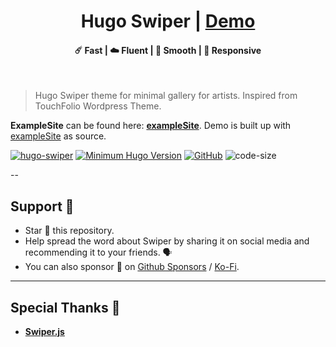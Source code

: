 <h1 align=center>Hugo Swiper | <a href="https://hugo-swiper-example.netlify.app" rel="nofollow">Demo</a></h1>

<h4 align=center>☄️ Fast | ☁️ Fluent | 🌙 Smooth | 📱 Responsive</h4>
<br>

> Hugo Swiper theme for minimal gallery for artists. Inspired from TouchFolio Wordpress Theme.

**ExampleSite** can be found here: [**exampleSite**](https://github.com/mmzeynalli/hugo-swiper/tree/exampleSite). Demo is built up with [exampleSite](https://github.com/mmzeynalli/hugo-swiper/tree/exampleSite) as source.

[![hugo-swiper](https://img.shields.io/badge/Hugo--Themes-@Swiper-blue)](https://themes.gohugo.io/themes/hugo-swiper/)
[![Minimum Hugo Version](https://img.shields.io/static/v1?label=min-HUGO-version&message=>=v0.116.0&color=blue&logo=hugo)](https://github.com/gohugoio/hugo/releases/tag/v0.116.0)
[![GitHub](https://img.shields.io/github/license/mmzeynalli/hugo-swiper)](https://github.com/mmzeynalli/hugo-swiper/blob/master/LICENSE)
![code-size](https://img.shields.io/github/languages/code-size/mmzeynalli/hugo-swiper)

<!-- ---

<p align="center">
  <kbd><img src="https://user-images.githubusercontent.com/21258296/114303440-bfc0ae80-9aeb-11eb-8cfa-48a4bb385a6d.png" alt="Mockup image" title="Mockup"/></kbd>
</p>

--- -->
--

## Support 🫶

- Star 🌟 this repository.
- Help spread the word about Swiper by sharing it on social media and recommending it to your friends. 🗣️
- You can also sponsor 🏅 on [Github Sponsors](https://github.com/sponsors/mmzeynalli) / [Ko-Fi](https://ko-fi.com/adityatelange).

---

## Special Thanks 🌟

- [**Swiper.js**](https://github.com/nolimits4web/swiper)

<!-- --- -->

<!-- ## Stargazers over time 📈

<kbd>[![Stargazers over time](https://starchart.cc/hugo-swiper.svg)](https://starchart.cc/hugo-swiper)</kbd> -->
